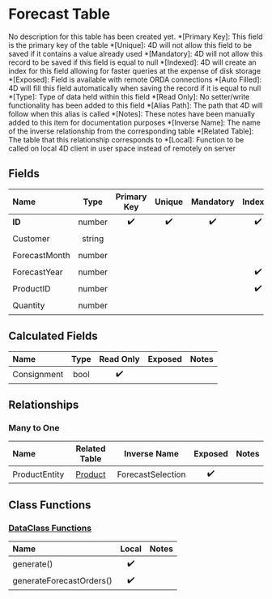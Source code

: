 ﻿# Forecast Table
No description for this table has been created yet.
*[Primary Key]: This field is the primary key of the table
*[Unique]: 4D will not allow this field to be saved if it contains a value already used
*[Mandatory]: 4D will not allow this record to be saved if this field is equal to null
*[Indexed]: 4D will create an index for this field allowing for faster queries at the expense of disk storage
*[Exposed]: Field is available with remote ORDA connections
*[Auto Filled]: 4D will fill this field automatically when saving the record if it is equal to null
*[Type]: Type of data held within this field
*[Read Only]: No setter/write functionality has been added to this field
*[Alias Path]: The path that 4D will follow when this alias is called
*[Notes]: These notes have been manually added to this item for documentation purposes
*[Inverse Name]: The name of the inverse relationship from the corresponding table
*[Related Table]: The table that this relationship corresponds to
*[Local]: Function to be called on local 4D client in user space instead of remotely on server
## Fields
|Name|Type|Primary Key|Unique|Mandatory|Indexed|Exposed|Auto Filled|Notes|
|:---|:---:|:---:|:---:|:---:|:---:|:---:|:---:|:---:|
|**ID**|number|✔️|✔️|✔️|✔️|✔️|✔️||
|Customer|string|||||✔️|||
|ForecastMonth|number|||||✔️|||
|ForecastYear|number||||✔️|✔️|||
|ProductID|number||||✔️|✔️|||
|Quantity|number|||||✔️|||
## Calculated Fields
|Name|Type|Read Only|Exposed|Notes|
|:---|:---:|:---:|:---:|:---:|
|Consignment|bool|✔️|||
## Relationships
### Many to One
|Name|Related Table|Inverse Name|Exposed|Notes|
|:---|:---:|:---:|:---:|:---:|
|ProductEntity|[Product](Product.md)|ForecastSelection|✔️||
## Class Functions
### [DataClass Functions](https://github.com/synthotec/SynthoTec-4D/blob/main/Project/Sources/Classes/Forecast.4dm)
|Name|Local|Notes|
|:---|:---:|:---:|
|generate()|✔️||
|generateForecastOrders()|✔️||